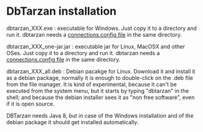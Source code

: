 DbTarzan installation
=====================

dbtarzan_XXX.exe : executable for Windows. Just copy it to a directory and run it. dbtarzan needs a [connections.config file](https://github.com/aferrandi/dbtarzan/wiki/The-database-connections-configuration-file) in the same directory. 

dbtarzan_XXX_one-jar.jar : executable jar for Linux, MacOSX and other OSes. Just copy it to a directory and run it. dbtarzan needs a [connections.config file](https://github.com/aferrandi/dbtarzan/wiki/The-database-connections-configuration-file) in the same directory. 

dbtarzan_XXX_all.deb : Debian pacakge for Linux. Download it and install it as a debian package, normally it is enough to double-click on the .deb file from the file manager. It is kind of experimental, because it can't be executed from the system menu, but it starts by typing "dbtarzan" in the shell; and because the debian installer sees it as "non free software", even if it is open source.     


DBTarzan needs Java 8, but in case of the Windows installation and of the debian package it should get installed automatically.
